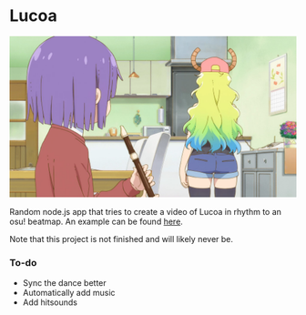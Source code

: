 # Lucoa

![Banner](clips/pause.jpg)

Random node.js app that tries to create a video of Lucoa in rhythm to an osu! beatmap. An example can be found [here](https://youtu.be/BEmKtL-62DE).

Note that this project is not finished and will likely never be.

### To-do
- Sync the dance better
- Automatically add music
- Add hitsounds
